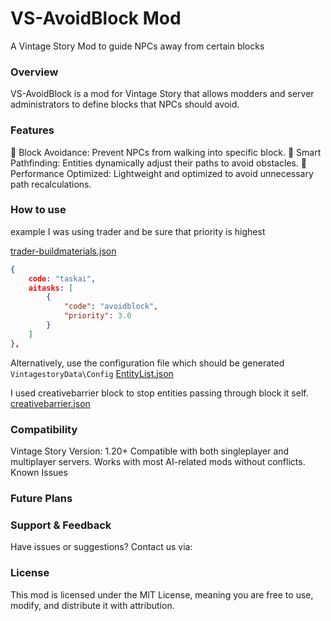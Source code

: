 # VS-AvoidBlock Mod
<a name="my-custom-anchor-point"></a>
A Vintage Story Mod to guide NPCs away from certain blocks


### Overview
VS-AvoidBlock is a mod for Vintage Story that allows modders and server administrators to define blocks that NPCs should avoid.

### Features
🚧 Block Avoidance: Prevent NPCs from walking into specific block.
🧠 Smart Pathfinding: Entities dynamically adjust their paths to avoid obstacles.
🔄 Performance Optimized: Lightweight and optimized to avoid unnecessary path recalculations.

### How to use

example I was using trader and be sure that priority is highest

[trader-buildmaterials.json](https://github.com/user-attachments/files/18512996/trader-buildmaterials.json)

```json
{
	code: "taskai",
	aitasks: [
		{
			"code": "avoidblock",
			"priority": 3.0
		}
	]
},
```

Alternatively, use the configuration file which should be generated `VintagestoryData\Config` [EntityList.json](https://github.com/userattachments/files/18526469/EntityList.json)

I used creativebarrier block to stop entities passing through block it self.
[creativebarrier.json](https://github.com/user-attachments/files/18526468/creativebarrier.json)

### Compatibility
Vintage Story Version: 1.20+
Compatible with both singleplayer and multiplayer servers.
Works with most AI-related mods without conflicts.
Known Issues

### Future Plans

### Support & Feedback
Have issues or suggestions? Contact us via:

### License
This mod is licensed under the MIT License, meaning you are free to use, modify, and distribute it with attribution.





